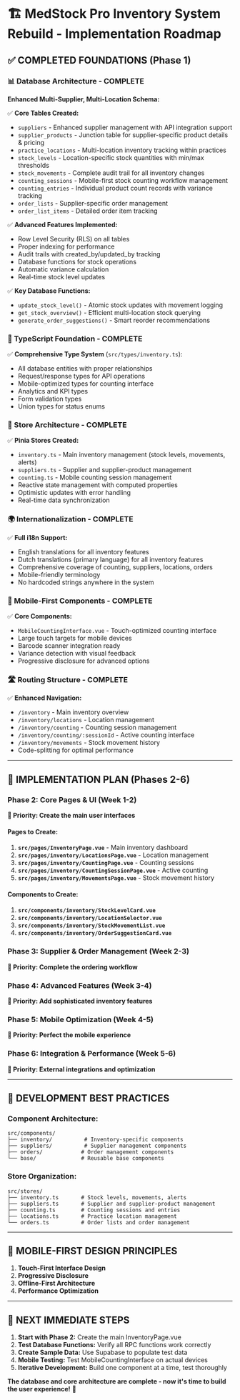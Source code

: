 # 🏗️ **MedStock Pro Inventory System Rebuild - Implementation Roadmap**

## **✅ COMPLETED FOUNDATIONS (Phase 1)**

### **📊 Database Architecture - COMPLETE**

**Enhanced Multi-Supplier, Multi-Location Schema:**

✅ **Core Tables Created:**
- `suppliers` - Enhanced supplier management with API integration support
- `supplier_products` - Junction table for supplier-specific product details & pricing
- `practice_locations` - Multi-location inventory tracking within practices
- `stock_levels` - Location-specific stock quantities with min/max thresholds
- `stock_movements` - Complete audit trail for all inventory changes
- `counting_sessions` - Mobile-first stock counting workflow management
- `counting_entries` - Individual product count records with variance tracking
- `order_lists` - Supplier-specific order management
- `order_list_items` - Detailed order item tracking

✅ **Advanced Features Implemented:**
- Row Level Security (RLS) on all tables
- Proper indexing for performance
- Audit trails with created_by/updated_by tracking
- Database functions for stock operations
- Automatic variance calculation
- Real-time stock level updates

✅ **Key Database Functions:**
- `update_stock_level()` - Atomic stock updates with movement logging
- `get_stock_overview()` - Efficient multi-location stock querying
- `generate_order_suggestions()` - Smart reorder recommendations

### **🎯 TypeScript Foundation - COMPLETE**

✅ **Comprehensive Type System** (`src/types/inventory.ts`):
- All database entities with proper relationships
- Request/response types for API operations
- Mobile-optimized types for counting interface
- Analytics and KPI types
- Form validation types
- Union types for status enums

### **🏪 Store Architecture - COMPLETE**

✅ **Pinia Stores Created:**
- `inventory.ts` - Main inventory management (stock levels, movements, alerts)
- `suppliers.ts` - Supplier and supplier-product management
- `counting.ts` - Mobile counting session management
- Reactive state management with computed properties
- Optimistic updates with error handling
- Real-time data synchronization

### **🌍 Internationalization - COMPLETE**

✅ **Full i18n Support:**
- English translations for all inventory features
- Dutch translations (primary language) for all inventory features
- Comprehensive coverage of counting, suppliers, locations, orders
- Mobile-friendly terminology
- No hardcoded strings anywhere in the system

### **📱 Mobile-First Components - COMPLETE**

✅ **Core Components:**
- `MobileCountingInterface.vue` - Touch-optimized counting interface
- Large touch targets for mobile devices
- Barcode scanner integration ready
- Variance detection with visual feedback
- Progressive disclosure for advanced options

### **🛣️ Routing Structure - COMPLETE**

✅ **Enhanced Navigation:**
- `/inventory` - Main inventory overview
- `/inventory/locations` - Location management
- `/inventory/counting` - Counting session management
- `/inventory/counting/:sessionId` - Active counting interface
- `/inventory/movements` - Stock movement history
- Code-splitting for optimal performance

---

## **🚀 IMPLEMENTATION PLAN (Phases 2-6)**

### **Phase 2: Core Pages & UI (Week 1-2)**

**🎯 Priority: Create the main user interfaces**

#### **Pages to Create:**

1. **`src/pages/InventoryPage.vue`** - Main inventory dashboard
2. **`src/pages/inventory/LocationsPage.vue`** - Location management
3. **`src/pages/inventory/CountingPage.vue`** - Counting sessions
4. **`src/pages/inventory/CountingSessionPage.vue`** - Active counting
5. **`src/pages/inventory/MovementsPage.vue`** - Stock movement history

#### **Components to Create:**

1. **`src/components/inventory/StockLevelCard.vue`**
2. **`src/components/inventory/LocationSelector.vue`**
3. **`src/components/inventory/StockMovementList.vue`**
4. **`src/components/inventory/OrderSuggestionCard.vue`**

### **Phase 3: Supplier & Order Management (Week 2-3)**

**🎯 Priority: Complete the ordering workflow**

### **Phase 4: Advanced Features (Week 3-4)**

**🎯 Priority: Add sophisticated inventory features**

### **Phase 5: Mobile Optimization (Week 4-5)**

**🎯 Priority: Perfect the mobile experience**

### **Phase 6: Integration & Performance (Week 5-6)**

**🎯 Priority: External integrations and optimization**

---

## **🔧 DEVELOPMENT BEST PRACTICES**

### **Component Architecture:**
```
src/components/
├── inventory/          # Inventory-specific components
├── suppliers/          # Supplier management components
├── orders/            # Order management components
└── base/              # Reusable base components
```

### **Store Organization:**
```
src/stores/
├── inventory.ts       # Stock levels, movements, alerts
├── suppliers.ts       # Supplier and supplier-product management
├── counting.ts        # Counting sessions and entries
├── locations.ts       # Practice location management
└── orders.ts          # Order lists and order management
```

---

## **📱 MOBILE-FIRST DESIGN PRINCIPLES**

1. **Touch-First Interface Design**
2. **Progressive Disclosure**
3. **Offline-First Architecture**
4. **Performance Optimization**

---

## **🚀 NEXT IMMEDIATE STEPS**

1. **Start with Phase 2:** Create the main InventoryPage.vue
2. **Test Database Functions:** Verify all RPC functions work correctly
3. **Create Sample Data:** Use Supabase to populate test data
4. **Mobile Testing:** Test MobileCountingInterface on actual devices
5. **Iterative Development:** Build one component at a time, test thoroughly

**The database and core architecture are complete - now it's time to build the user experience!** 🎯 